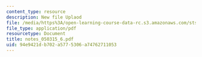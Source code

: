 ```yaml
---
content_type: resource
description: New file Uplaod
file: /media/https%3A/open-learning-course-data-rc.s3.amazonaws.com/sts-464-cultural-history-of-technology-spring-2005/94e9421db702a5775306a74762711053_notes_050315_6.pdf
file_type: application/pdf
resourcetype: Document
title: notes_050315_6.pdf
uid: 94e9421d-b702-a577-5306-a74762711053
---
```

